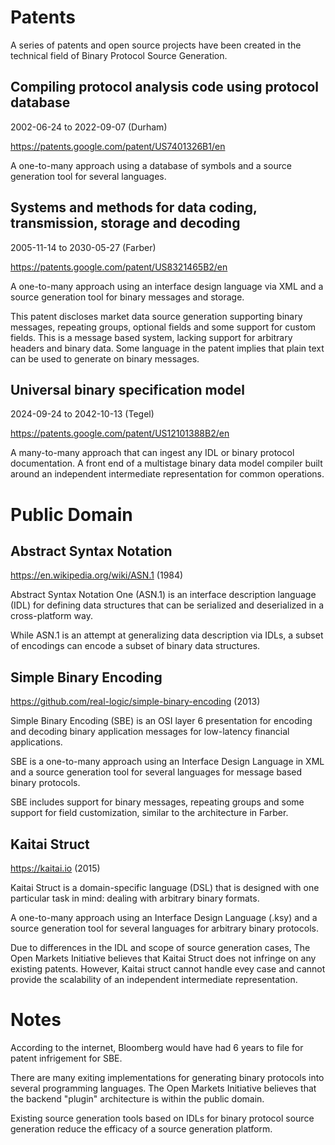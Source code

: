# Patents

A series of patents and open source projects have been created in the technical field of Binary Protocol Source Generation.

## Compiling protocol analysis code using protocol database

2002-06-24 to 2022-09-07 (Durham)

https://patents.google.com/patent/US7401326B1/en

A one-to-many approach using a database of symbols and a source generation tool for several languages.

## Systems and methods for data coding, transmission, storage and decoding

2005-11-14 to 2030-05-27 (Farber)

https://patents.google.com/patent/US8321465B2/en

A one-to-many approach using an interface design language via XML and a source generation tool for binary messages and storage.

This patent discloses market data source generation supporting binary messages, repeating groups, optional fields and some support for custom fields.  This is a message based system, lacking support for arbitrary headers and binary data.  Some language in the patent implies that plain text can be used to generate on binary messages.

## Universal binary specification model

2024-09-24 to 2042-10-13 (Tegel)

https://patents.google.com/patent/US12101388B2/en

A many-to-many approach that can ingest any IDL or binary protocol documentation.  A front end of a multistage binary data model compiler built around an independent intermediate representation for common operations. 

# Public Domain

## Abstract Syntax Notation

https://en.wikipedia.org/wiki/ASN.1 (1984)

Abstract Syntax Notation One (ASN.1) is an interface description language (IDL) for defining data structures that can be serialized and deserialized in a cross-platform way.

While ASN.1 is an attempt at generalizing data description via IDLs, a subset of encodings can encode a subset of binary data structures.

## Simple Binary Encoding

https://github.com/real-logic/simple-binary-encoding (2013)

Simple Binary Encoding (SBE) is an OSI layer 6 presentation for encoding and decoding binary application messages for low-latency financial applications.

SBE is a one-to-many approach using an Interface Design Language in XML and a source generation tool for several languages for message based binary protocols.

SBE includes support for binary messages, repeating groups and some support for field customization, similar to the architecture in Farber.

## Kaitai Struct

https://kaitai.io (2015)

Kaitai Struct is a domain-specific language (DSL) that is designed with one particular task in mind: dealing with arbitrary binary formats.

A one-to-many approach using an Interface Design Language (.ksy) and a source generation tool for several languages for arbitrary binary protocols.

Due to differences in the IDL and scope of source generation cases, The Open Markets Initiative believes that Kaitai Struct does not infringe on any existing patents.  However, Kaitai struct cannot handle evey case and cannot provide the scalability of an independent intermediate representation. 

# Notes

According to the internet, Bloomberg would have had 6 years to file for patent infrigement for SBE.

There are many exiting implementations for generating binary protocols into several programming languages.  The Open Markets Initiative believes that the backend "plugin" architecture is within the public domain.

Existing source generation tools based on IDLs for binary protocol source generation reduce the efficacy of a source generation platform.